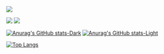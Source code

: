 <img src="https://capsule-render.vercel.app/api?type=slice&color=gradient&height=160&section=header&text=Hi%20I'm%20Pangseon&fontSize=90" />

<img src="https://img.shields.io/badge/Android-3DDC84?style=flat-square&logo=Android&logoColor=white"/> <img src="https://img.shields.io/badge/Spring%20Boot-6DB33F?style=flat-square&logo=Spring Boot&logoColor=white"/>

[![Anurag's GitHub stats-Dark](https://github-readme-stats.vercel.app/api?username=pangseon&show_icons=true&theme=dark#gh-dark-mode-only)](https://github.com/anuraghazra/github-readme-stats#gh-dark-mode-only)
[![Anurag's GitHub stats-Light](https://github-readme-stats.vercel.app/api?username=pangseon&show_icons=true&theme=default#gh-light-mode-only)](https://github.com/anuraghazra/github-readme-stats#gh-light-mode-only)

[![Top Langs](https://github-readme-stats.vercel.app/api/top-langs/?username=pangseon)](https://github.com/anuraghazra/github-readme-stats)

<!--
**pangseon/pangseon** is a ✨ _special_ ✨ repository because its `README.md` (this file) appears on your GitHub profile.

Here are some ideas to get you started:

- 🔭 I’m currently working on ...
- 🌱 I’m currently learning ...
- 👯 I’m looking to collaborate on ...
- 🤔 I’m looking for help with ...
- 💬 Ask me about ...
- 📫 How to reach me: ...
- 😄 Pronouns: ...
- ⚡ Fun fact: ...
-->
